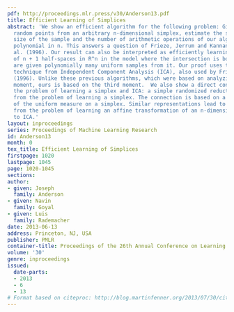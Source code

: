 ```yaml
---
pdf: http://proceedings.mlr.press/v30/Anderson13.pdf
title: Efficient Learning of Simplices
abstract: 'We show an efficient algorithm for the following problem: Given uniformly
  random points from an arbitrary n-dimensional simplex, estimate the simplex. The
  size of the sample and the number of arithmetic operations of our algorithm are
  polynomial in n. This answers a question of Frieze, Jerrum and Kannan Frieze et
  al. (1996). Our result can also be interpreted as efficiently learning the intersection
  of n + 1 half-spaces in R^n in the model where the intersection is bounded and we
  are given polynomially many uniform samples from it. Our proof uses the local search
  technique from Independent Component Analysis (ICA), also used by Frieze et al.
  (1996). Unlike these previous algorithms, which were based on analyzing the fourth
  moment, ours is based on the third moment.  We also show a direct connection between
  the problem of learning a simplex and ICA: a simple randomized reduction to ICA
  from the problem of learning a simplex. The connection is based on a known representation
  of the uniform measure on a simplex. Similar representations lead to a reduction
  from the problem of learning an affine transformation of an n-dimensional l_p ball
  to ICA.'
layout: inproceedings
series: Proceedings of Machine Learning Research
id: Anderson13
month: 0
tex_title: Efficient Learning of Simplices
firstpage: 1020
lastpage: 1045
page: 1020-1045
sections: 
author:
- given: Joseph
  family: Anderson
- given: Navin
  family: Goyal
- given: Luis
  family: Rademacher
date: 2013-06-13
address: Princeton, NJ, USA
publisher: PMLR
container-title: Proceedings of the 26th Annual Conference on Learning Theory
volume: '30'
genre: inproceedings
issued:
  date-parts:
  - 2013
  - 6
  - 13
# Format based on citeproc: http://blog.martinfenner.org/2013/07/30/citeproc-yaml-for-bibliographies/
---
```

